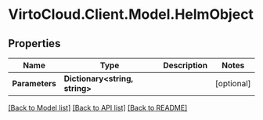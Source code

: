 # VirtoCloud.Client.Model.HelmObject

## Properties

Name | Type | Description | Notes
------------ | ------------- | ------------- | -------------
**Parameters** | **Dictionary&lt;string, string&gt;** |  | [optional] 

[[Back to Model list]](../README.md#documentation-for-models) [[Back to API list]](../README.md#documentation-for-api-endpoints) [[Back to README]](../README.md)

